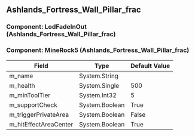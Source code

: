 ## Ashlands_Fortress_Wall_Pillar_frac

### Component: LodFadeInOut (Ashlands_Fortress_Wall_Pillar_frac)

### Component: MineRock5 (Ashlands_Fortress_Wall_Pillar_frac)

|Field|Type|Default Value|
|-----|----|-------------|
|m_name|System.String||
|m_health|System.Single|500|
|m_minToolTier|System.Int32|5|
|m_supportCheck|System.Boolean|True|
|m_triggerPrivateArea|System.Boolean|False|
|m_hitEffectAreaCenter|System.Boolean|True|


